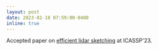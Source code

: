 ```yaml
---
layout: post
date: 2023-02-18 07:59:00-0400
inline: true
---
```


Accepted paper on [efficient lidar sketching](https://arxiv.org/pdf/2210.07314) at ICASSP'23.